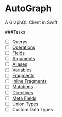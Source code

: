 # AutoGraph
A GraphQL Client in Swift

###Tasks
- [ ] Querys
- [ ] [Operations](http://graphql.org/learn/queries/#operation-name)
- [ ] [Fields](http://graphql.org/learn/queries/#fields)
- [ ] [Arguments](http://graphql.org/learn/queries/#arguments)
- [ ] [Aliases](http://graphql.org/learn/queries/#aliases)
- [ ] [Variables](http://graphql.org/learn/queries/#variables)
- [ ] [Fragments](http://graphql.org/learn/queries/#fragments)
- [ ] [Inline Fragments](http://graphql.org/learn/queries/#inline-fragments)
- [ ] [Mutations](http://graphql.org/learn/queries/#mutations)
- [ ] [Directives](http://graphql.org/learn/queries/#directives)
- [ ] [Meta Fields](http://graphql.org/learn/queries/#meta-fields)
- [ ] [Union Types](http://graphql.org/learn/schema/#union-types)
- [ ] Custom Data Types

